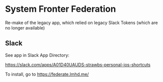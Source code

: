 # System Fronter Federation

Re-make of the legacy app, which relied on legacy Slack Tokens (which are no longer available)


## Slack

See app in Slack App Directory:

https://slack.com/apps/A01D40UAUDS-strawbs-personal-ios-shortcuts

To install, go to https://federate.lmhd.me/
